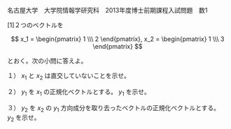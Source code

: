 名古屋大学　大学院情報学研究科　2013年度博士前期課程入試問題　数1

\[1]２つのベクトルを

$$
    x_1 = \begin{pmatrix} 1 \\\ 2 \end{pmatrix}, x_2 = \begin{pmatrix} 1 \\\ 3 \end{pmatrix}
$$

とおく。次の小問に答えよ。

１） $x_1$ と $x_2$ は直交していないことを示せ。

２） $y_1$ を $x_1$ の正規化ベクトルとする。 $y_1$ を示せ。

３） $y_2$ を $x_2$ の $y_1$ 方向成分を取り去ったベクトルの正規化ベクトルとする。 $y_2$ を示せ。

